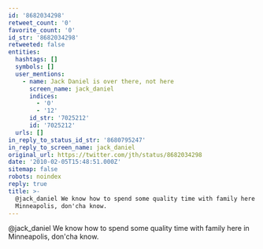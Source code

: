 ```yaml
---
id: '8682034298'
retweet_count: '0'
favorite_count: '0'
id_str: '8682034298'
retweeted: false
entities:
  hashtags: []
  symbols: []
  user_mentions:
    - name: Jack Daniel is over there, not here
      screen_name: jack_daniel
      indices:
        - '0'
        - '12'
      id_str: '7025212'
      id: '7025212'
  urls: []
in_reply_to_status_id_str: '8680795247'
in_reply_to_screen_name: jack_daniel
original_url: https://twitter.com/jth/status/8682034298
date: '2010-02-05T15:48:51.000Z'
sitemap: false
robots: noindex
reply: true
title: >-
  @jack_daniel We know how to spend some quality time with family here in
  Minneapolis, don'cha know.
---
```


@jack_daniel We know how to spend some quality time with family here in Minneapolis, don'cha know.